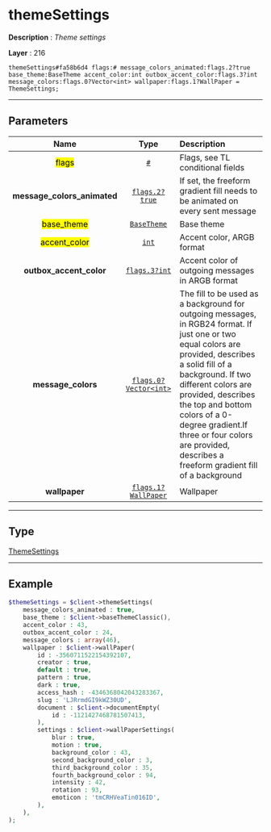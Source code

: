 # themeSettings

**Description** : *Theme settings*

**Layer** : 216

```tl
themeSettings#fa58b6d4 flags:# message_colors_animated:flags.2?true base_theme:BaseTheme accent_color:int outbox_accent_color:flags.3?int message_colors:flags.0?Vector<int> wallpaper:flags.1?WallPaper = ThemeSettings;
```

---

## Parameters

| Name | Type | Description |
| :---: | :---: | :--- |
| <mark>flags</mark> | [`#`](type/#) | Flags, see TL conditional fields |
| **message_colors_animated** | [`flags.2?true`](type/true) | If set, the freeform gradient fill needs to be animated on every sent message |
| <mark>base_theme</mark> | [`BaseTheme`](type/BaseTheme) | Base theme |
| <mark>accent_color</mark> | [`int`](type/int) | Accent color, ARGB format |
| **outbox_accent_color** | [`flags.3?int`](type/int) | Accent color of outgoing messages in ARGB format |
| **message_colors** | [`flags.0?Vector<int>`](type/int) | The fill to be used as a background for outgoing messages, in RGB24 format. If just one or two equal colors are provided, describes a solid fill of a background. If two different colors are provided, describes the top and bottom colors of a 0-degree gradient.If three or four colors are provided, describes a freeform gradient fill of a background |
| **wallpaper** | [`flags.1?WallPaper`](type/WallPaper) | Wallpaper |

---

## Type

[ThemeSettings](type/ThemeSettings)

---

## Example

```php
$themeSettings = $client->themeSettings(
	message_colors_animated : true,
	base_theme : $client->baseThemeClassic(),
	accent_color : 43,
	outbox_accent_color : 24,
	message_colors : array(46),
	wallpaper : $client->wallPaper(
		id : -3560711522154392107,
		creator : true,
		default : true,
		pattern : true,
		dark : true,
		access_hash : -4346368042043283367,
		slug : 'LJRrmdGI9kWZ30UD',
		document : $client->documentEmpty(
			id : -1121427468781507413,
		),
		settings : $client->wallPaperSettings(
			blur : true,
			motion : true,
			background_color : 43,
			second_background_color : 3,
			third_background_color : 35,
			fourth_background_color : 94,
			intensity : 42,
			rotation : 93,
			emoticon : 'tmCRHVeaTin016ID',
		),
	),
);
```